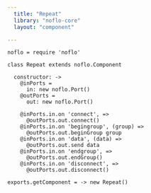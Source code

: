```yaml
---
  title: "Repeat"
  library: "noflo-core"
  layout: "component"

---
```


    noflo = require 'noflo'
    
    class Repeat extends noflo.Component
    
      constructor: ->
        @inPorts =
          in: new noflo.Port()
        @outPorts =
          out: new noflo.Port()
    
        @inPorts.in.on 'connect', =>
          @outPorts.out.connect()
        @inPorts.in.on 'begingroup', (group) =>
          @outPorts.out.beginGroup group
        @inPorts.in.on 'data', (data) =>
          @outPorts.out.send data
        @inPorts.in.on 'endgroup', =>
          @outPorts.out.endGroup()
        @inPorts.in.on 'disconnect', =>
          @outPorts.out.disconnect()
    
    exports.getComponent = -> new Repeat()
    
